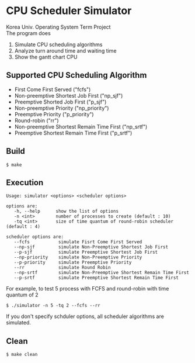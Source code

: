# CPU Scheduler Simulator
Korea Univ. Operating System Term Project  
The program does
1. Simulate CPU scheduling algorithms
2. Analyze turn around time and waiting time
3. Show the gantt chart CPU

## Supported CPU Scheduling Algorithm
* First Come First Served ("fcfs")
* Non-preemptive Shortest Job First ("np_sjf")
* Preemptive Shorted Job First ("p_sjf")
* Non-preemptive Priority ("np_priority")
* Preemptive Priority ("p_priority")
* Round-robin ("rr")
* Non-preemptive Shortest Remain Time First ("np_srtf")
* Preemptive Shortest Remain Time First ("p_srtf")

## Build
```
$ make
```

## Execution
```
Usage: simulator <options> <scheduler options>

options are:
   -h, --help      show the list of options
   -n <int>        number of processes to create (default : 10)
   -tq <int>       size of time quantum of round-robin scheduler (default : 4)

scheduler options are:
   --fcfs           simulate Fisrt Come First Served
   --np-sjf         simulate Non-Preemptive Shortest Job First
   --p-sjf          simulate Preemptive Shortest Job First
   --np-priority    simulate Non-Preemptive Priority
   --p-priority     simulate Preemptive Priority
   --rr             simulate Round Robin
   --np-srtf        simulate Non-Preemptive Shortest Remain Time First
   --p-srtf         simulate Preemptive Shortest Remain Time First
```
For example, to test 5 process with FCFS and round-robin with time quantum of 2
```
$ ./simulator -n 5 -tq 2 --fcfs --rr
```
If you don't specify schduler options, all scheduler algorithms are simulated.

## Clean
```
$ make clean
```